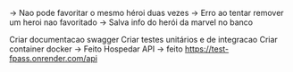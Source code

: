-> Nao pode favoritar o mesmo héroi duas vezes
-> Erro ao tentar remover um heroi nao favoritado
-> Salva info do herói da marvel no banco

Criar documentacao swagger
Criar testes unitários e de integracao
Criar container docker -> Feito
Hospedar API
-> feito https://test-fpass.onrender.com/api
